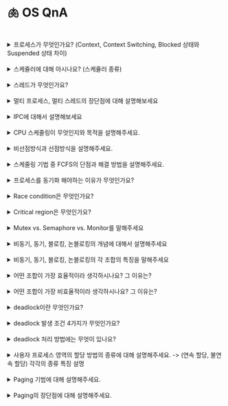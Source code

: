 # 🫁 OS QnA

<br>

<details>
<summary>프로세스가 무엇인가요? (Context, Context Switching, Blocked 상태와 Suspended 상태 차이)</summary>

프로세스란 디스크에 실행 파일로 존재하던 프로그램이 메모리에 적재되어 실행되기 시작하면 프로세스라 부릅니다.

프로세스 컨택스트란 CPU 스케쥴링에 의해 CPU 점유권을 빼앗겼다가 다시 획득하게 되었을때 이전의 상태를 재현하기 위해 필요한 모든 정보를 말합니다.

- 프로세스 문맥은 크게 3가지로 나뉩니다.
    - CPU 의 수행 상태를 나타내는 하드웨어 컨택스트 = PC값, 레지스터값
    - 프로세스의 주소 공간 = code, data, stack
    - 프로세스 관련 커널 자료구조인 PCB

컨택스트 스위칭이란 CPU 점유권이 현재 프로세스에서 다음 프로세스로 넘어가는 과정에서 점유권을 빼앗기는 프로세스는 현재 컨택스트를 기억하기 위해 PCB에 CPU의 pc값과 레지스터 값을 저장해두고, 점유권을 얻는 프로세스는 이전의 컨택스트를 복원하기 위해 PCB의 pc값과 레지스터 값을 CPU에 복원합니다.

blocked 상태는 프로세스가 cpu 점유권을 가지고 명령어를 수행하다가 io작업과 같은 시간이 오래 걸리는 작업을 할경우의 상태입니다. 해당 프로세스는 cpu 점유권을 반환하고, io작업을 마치면 ready 상태가 되어 ready queue에 대기하여 cpu 스케쥴러에게 스케쥴링 당하길 기다립니다.

suspended 상태는 CPU 또는 외부(사람, 중기 스케쥴러)에 의해 강제로 정지당한 프로세스의 상태입니다. 이 상태의 프로세스는 메모리를 빼앗겨 디스크로 swap out되기 때문에 외부에서 재개 해줘야 active한 상태가 됩니다.

</details>

<br>


<details>
<summary>스케쥴러에 대해 아시나요? (스케쥴러 종류)</summary>

어떤 프로세스에게 자원을 할당해줄지 결정하는 운영체제의 커널 코드를 지칭합니다.

3가지 스케쥴러가 있습니다.

- 장기 스케쥴러 (job 스케쥴러)
    
    메모리 자원을 어떤 new 상태의 프로세스에게 할당할지 결정하는 스케쥴러입니다.
    
    이 스케쥴러는 메모리에 동시에 올라갈 프로세스의 수를 제어합니다. 보통 시분할 시스템에서는 장기 스케쥴러가 없습니다. (new 상태의 프로세스는 메모리를 할당받아 곧바로 ready 상태가 됩니다)
    
    따라서 메모리에 동시에 올라갈 프로세스의 수를 결정하는 것은 중기 스케쥴러에 의해 수행됩니다.
    
- 중기 스케쥴러 (swapper)
    
    중기 스케쥴러는 메모리에 동시에 많은 프로세스가 올라갈 경우, 일부 프로세스를 골라 메모리를 빼앗고 디스크로 swap out 시키는 역할을 합니다.
    
    중기 스케쥴러에 의해 메모리를 빼앗긴 프로세스는 suspended 상태가 됩니다.
    
- 단기 스케쥴러 (cpu 스케쥴러)
    
    cpu 점유권을 어떤 프로세스에게 할당할지 결정하는 스케쥴러입니다.
    
    스케쥴링이 일어나는 단위가 밀리세컨드로 굉장히 자주 일어납니다.

</details>

<br>

<details>
<summary>스레드가 무엇인가요?</summary>

스레드란 프로세스가 할당받은 자원을 이용하는 실행 단위입니다.

프로세스 하나에 CPU 수행 단위만 여러개 두었을 때 그 각각을 스레드라 합니다.

- 스레드마다 별도로 cpu 수행에 필요한 정보인 pc값과 레지스터 값이 필요합니다.
- 스레드는 프로세스의 주소 영역중 code, data 영역은 공유하지만 stack 영역은 독립적으로 가지고 있습니다. code 영역을 수행하다 함수 호출이 일어나면, 해당 함수에 관련된 정보를 stack에 쌓아 두기 때문에 스레드 마다 독립적인 stack 영역이 필요합니다.

만약 스레드가 없다면

- 동일한 작업을 수행하기 위해 여러 프로세스를 생성하면, 각각의 메모리 주소 공간과 PCB가 독립적으로 만들어져 메모리 공간 낭비가 심해집니다.

</details>

<br>


<details>
<summary>멀티 프로세스, 멀티 스레드의 장단점에 대해 설명해보세요</summary>

멀티 프로세스는

- 하나의 프로그램을 다수의 프로세스로 구성하여 각 프로세스가 병렬적으로 작업을 수행하는 것입니다.
- 장점
    - 각 프로세스 마다 독립된 메모리 공간을 가지기 때문에 하나의 프로세스에 오류가 발생해도 다른 프로세스에 영향이 없습니다.
- 단점
    - 독립된 메모리 영역을 가지기 때문에 컨택스트 스위칭이 자주 일어나 오버헤드가 발생합니다.
    - 프로세스 간에 통신이 원칙적으로 제한되어 있지만, 그럼에도 불구하고 별도의 통신을 IPC를 통해 수행합니다. 예를 들어 shared memory 방식을 사용하면 커널로부터 프로세스끼리 공유할 메모리를 할당받고, 공유 메모리 공간을 통해 통신을 할 수 있습니다. 다만 공유 자원에 대한 동기화 문제를 해결해야 합니다.

멀티 스레드는

- 하나의 프로세스에 여러 스레드로 자원을 공유하며 작업을 나누어 수행하는 것입니다
- 장점
    - 일단 하나의 프로세스의 메모리 공간 code, data과 자원을 공유하기 때문에 효율적인 자원활용이 가능합니다. 또한 프로세스의 IPC와 같은 통신을 위한 기술이 필요하지 않습니다.
    - 응답성이 높습니다. 웹 브라우저의 하나의 탭에서 하나의 스레드가 웹 페이지를 다운 받으면, 그와 동시에 다른 스레드가 다운 받은 html을 화면에 출력하는 상황처럼 응답성을 높힐 수 있습니다.
- 단점
    - 여러 스레드끼리 자원을 공유하기 때문에 그에 따른 동기화 문제가 발생할 수 있습니다. 동기화 문제는 뮤텍스, 세마포어 방식을 활용하여 해결할 수 있습니다.
    - 하나의 스레드에 문제가 생기면 전체 프로세스가 영향을 받습니다.

</details>

<br>

<details>
<summary>IPC에 대해서 설명해보세요</summary>

IPC란 프로세스간에 통신 기법입니다.

프로세스 끼리의 통신은 원칙적으로 제한되어있지만 IPC 기법을 통해 통신을 할 수 있습니다.

대표적으로 shared memory, message passing 기법이 있습니다.

message passing

- 프로세스가 커널을 통해 메시지를 주고 받으며 통신하는 방법입니다.
- 통신하려는 프로세스의 이름을 명시적으로 표시하여 전달하는 direct communication방식과
- mailbox또는 port를 통해 메시지를 간접적으로 전달하는 indirect communication 방식이 있습니다.

shared memory 방식을 사용하면 

- 커널로부터 프로세스끼리 공유할 메모리를 할당받고, 공유 메모리 공간을 통해 통신을 할 수 있습니다. 다만 공유 자원에 대한 동기화 문제를 해결해야 합니다.

</details>

<br>

<details>
<summary>CPU 스케줄링이 무엇인지와 목적을 설명해주세요.</summary>
CPU 스케줄러는 준비 상태에 있는 프로세스들 중 어떠한 프로세스에게 CPU를 할당할지 결정하는 운영체제의 코드입니다.
CPU를 사용하는 패턴이 상이한 여러 프로그램이 동일한 시스템 내부에서 함께 실행되기 때문에 효율적인 CPU 사용을 위해 필요합니다.
</details>

<br>

<details>
<summary>비선점방식과 선점방식을 설명해주세요.</summary>
비선점 방식은 프로세스가 CPU를 점유하고 있는 경우 다른 프로세스가 CPU를 빼앗지 못하는 방식입니다. 비선점방식은 CPU를 중간에 가로채지 않기 때문에 응답시간 예측이 용이하다는 장점이 있지만 중요한 작업이 오래 기다리는 경우가 발생할 수 있다는 단점이 있습니다.
선점 방식은 프로세스가 CPU를 점유하고 있어도 우선 순위가 높은 프로세스가 오면 CPU를 빼앗을 수 있는 방식입니다. 선점방식은 우선 순위가 높은 프로세스가 빠르게 처리할 수 있다는 장점이 있지만 잦은 Context Switching으로 오버헤드가 증가한다는 단점이 있습니다.
</details>

<br>

<details>
<summary>스케줄링 기법 중 FCFS의 단점과 해결 방법을 설명해주세요.</summary>
FCFS 는 대기 큐에 도착한 순서에 따라 CPU를 할당합니다. 그래서 긴 작업이 짧은 작업을 오랫 동안 기다릴 수 있습니다.
단점을 해결하는 방법으로는 준비 큐에서 기다리고 있는 프로세스 중 가장 CPU 요구량이 적은 것을 먼저 실행시켜 주는 SJF(Shortest Job First)가 있습니다.
</details>

<br>

<details>
<summary>프로세스를 동기화 해야하는 이유가 무엇인가요?</summary>
    
공유 데이터에 두 개 이상의 프로세스가 동시에 접근하면 data inconsistency가 발생하기 때문입니다.

- 동기화를 하기 위해서 어떤 이슈를 해결해야하나요??

첫 번째로 어떻게 한 프로세스가 다른 프로세스에게 정보를 넘길 것인지 정해야하고, 두 번쨰로 어떻게 두개 이상의 프로세스가 하나의 데이터에 동시에 접근하지 않도록 할 것인지와 의존 관계가 존재할 때 어떻게 적절한 순서를 부여할 것인지 정해야합니다.
</details>

<br>

<details>
<summary>Race condition은 무엇인가요?</summary>


하나의 공유 데이터에 여러 process가 접근하려 하는 상황이 race condition이라고 한다. 마지막 결과는 정확히 어떤 프로세스가 언제 수행되는지에 따라서 결정됩니다.

- race condition은 언제 발생하나요?

첫 번째는 커널 작업을 수행 중에 인터럽트가 발생할 때와 프로세스가 system call을 하여 커널모드로 진입하여 수행하는 도중 context switch가 발생할 때, 마지막으로 멀티 프로세서에서 공유 메모리 내의 커널 데이터에 접근할 때 입니다.
</details>

<br>

<details>
<summary>Critical region은 무엇인가요?</summary>

- Criticla region 문제를 해결하기 위한 세 가지 조건을 말해주세요    
    mutual exclusion, progress, bound waiting입니다. mutual exclusion은 하나의 프로세스가 임계구역에 있을 때 다른 프로세스는 들어갈 수 없는 것이고, progress는 임계구역에 들어간 프로세스가 없다면 어느 프로세스가 들어갈 것인지 적절히 선택해줘야하는 것입니다. 마지막으로 bound waiting 는 그 어떤 프로세스도 임계구역에 들어가기 위해 영원히 기다려서는 안된다는 것입니다.
    

- 이 문제를 해결하기 위한 대표적인 방법에는 무엇이 있나요?
    
    semaphore, mutex, monitor가 있습니다.
    
- Semaphore, mutex, monitor이 무엇인가요?
    
    mutex는 임계 구역을 보호하고 경쟁상태를 방지하기 위한 방법으로 mutex lock을 사용합니다. 프로세스는 임계구역에 들어가기 전에 반드시 락을 획득해야하고, 임계구역을 빠져나올 때 락을 반환해야합니다. mutual exclusion을 제공하지만 bounded waiting 조건을 위배합니다. 왜냐하면 특정 프로세스가 임계구역내에 있을 때 while문을 통해서 반복문에서 빠져나오지 못하기 때문입니다. 프로세스의 시간이 짧을 때 mutex는 유용합니다.
    
    semaphore는 자원의 개수를 뜻합니다. 동시에 자원에 접근할 수 있는 허용가능한 counter의 개수 입니다. 세마포어는 여러 프로세스들에 의해 공유되는 변수로 정의하고 이 변수는 오직 P, V라는 atomic한 연산에 의해서만 접근 가능합니다.
    
    monitor는 mutex와 condition variable을 가지고 있는 동기화 메커니즘으로 상호배제를 함으로써 임계구역에 하나의 프로세스만 들어갈 수 있습니다. monitor는 실제 프로그램에서 세마포어를 구현한 것입니다. 상호 배제를 위한 데이터 및 프로그램 모듈, 운영체제 내부의 프로그램을 모니터라고 한다.
</details>

<br>

<details>
<summary>Mutex vs. Semaphore vs. Monitor를 말해주세요</summary>

- Mutex vs. Semaphore

세마포어는 뮤텍스가 될 수 있지만 무텍스는 세마포어가 될 수 없다. 또 세마포어는 소유할 수 없지만 뮤텍스는 소율할 수 있고 소유한 사람이 반드시 원상태로 돌려놓아야한다. 뮤텍스의 경우 뮤텍스를 소유하고 있는 스레드가 이 뮤텍스를 해제할 수 있다. 하지만 세마포어는 소유하지 않고 있는 다른 스레드가 세마포어를 해제할 수 있다. 뮤텍스는 동기화대상이 1개 세마포어는 동기화 대상이 여러 개일 때 사용한다.

- Semaphore vs. monitor

자바에서는 모니터를 모든 객체에게 기본적으로 제공하지만 c에서는 사용할 수 없다. 세마포어는 카운터라는 변수값으로 프로그래머가 상호배제나 정렬의 목적으로 사용 시 매번 값을 따로 지정해줘야하는 번거로움이 있다. 반면에 모니터는 이러한 일들이 캡슐화되어 있어서 개발자는 카운터 값을 0 또는 1로 주어야하는 고민을 할 필요가 없다.

- monitor vs. mutex

뮤텍스는 다른 프로세스나 스레드 간에 동기화를 위해 사용된다. 모니터는 하나의 프로세스 내에서 다른 스레드 간에 동기화할 때 사용한다. 반면에 모니터는 하나의 프로세스 내에서 다른 스레드 간에 동기화할 때 사용한다. 뮤텍스는 운영체제 커널에 의해서 제공되기 때문에 system call로 인하여 속도가 느리고 그에 반해 모니터는 프레임 워크나 라이브러리 그 자체에서 제공되기 때문에 속도가 빠르다.
</details>

<br>

<details>
<summary>비동기, 동기, 블로킹, 논블로킹의 개념에 대해서 설명해주세요</summary>

처리해야할 작업들을 어떠한 흐름으로 처리할 것인지에 따라 동기와 비동기로 나눌 수 있습니다.

- 2개 이상의 주체가 작업을 동시에 시작하거나, 동시에 끝내거나, 한 주체가 작업을 끝냄과 동시에 다른 주체가 작업을 시작하는 흐름을 동기라고 합니다.
- 비동기란 2개 이상의 주체가 각자 별도의 시작시간 또는 종료 시간을 가지며 작업을 처리하는 흐름입니다.

처리되어야 하는 하나의 작업이 전체적인 작업의 흐름을 막는지 안막는지에 따라 블로킹과 논블로킹으로 나눌 수 있습니다.

- 블로킹이란 함수를 호출한 주체가 제어권을 함수에게 넘겨주기 때문에 전체적 작업 흐름이 멈추고, 함수가 작업 결과를 반환해야 작업을 이어갈 수 있습니다.
- 논블로킹이란 함수를 호출한 주체가 제어권을 가지기 때문에 함수의 작업 결과를 받을 때까지 대기하지 않고 전체적 작업 흐름을 이어갑니다.

</details>

<br>

<details>
<summary>비동기, 동기, 블로킹, 논블로킹의 각 조합의 특징을 말해주세요</summary>

동기 + 블로킹

- 흔하게 접할 수 있는 동기 작업 방식입니다.
    - 동기이기 때문에 2개 이상의 주체가 작업 흐름을 맞춥니다. 기능A가 먼저 개발된 후에야 기능B를 개발해야 하는 상황을 예시로 들 수 있습니다.
    - 블로킹이기 때문에 기능A를 개발하는 동안 완료될 때까지 전체적인 작업의 흐름이 멈춥니다. 기능A와 기능B를 동시에 개발할 수 없고, 기능A의 개발이 완료된 후에야 기능B의 개발을 시작할 수 있습니다.

동기 + 논블로킹

- 모든 실행과 흐름이 순차적이기 때문에 제어하기 쉬운 조합입니다.
    - 동기이기 때문에 기능A와 기능B의 개발 순서가 정해져 있습니다.
    - 논블로킹이기 때문에 기능A를 개발하는 동안 전체적인 작업 흐름이 멈추지 않습니다. 다만 기능A의 개발이 완료되었는지 주기적으로 확인하는 polling 작업이 필요합니다.
        
        동시에 동기적인 작업이라 기능A가 개발되는 동안 기능B를 개발할 수 없습니다. 기능 개발의 순서는 A→ B이기 때문입니다.
        

비동기 + 블로킹

- 작업의 흐름을 비동기로 설계했지만 블로킹이기 때문에 동기 + 블로킹과 같은 흐름을 가집니다. 이는 가장 비효율적인 모델로 의도치 않게 동작합니다. 또는 직관적인 코드 흐름을 유지하면서 작업을 병렬적으로 처리하고자 사용하기도 합니다.
    - 비동기이기 때문에 기능A와 기능 B의 개발 순서가 없습니다. 아무렇게나 개발해도 됩니다.
    - 블로킹이라 기능A를 개발하는 동안에는 기능 B를 개발할 수 없습니다. 기능A의 개발이 완료되고 나서 기능 B를 개발할 수 있습니다.

비동기 + 논블로킹

- 성능과 자원의 효율 측면에서 가장 우수한 조합입니다.
    - 비동기이기 때문에 기능A와 기능 B의 개발 순서가 없습니다.
    - 논블로킹이기 때문에 기능A를 개발하는 동안 기능B를 개발할 수 있습니다.

</details>

<br>

<details>
<summary>어떤 조합이 가장 효율적이라 생각하시나요? 그 이유는?</summary>

비동기 + 논블로킹 조합이 가장 효율적이라고 생각합니다.

개발 순서에 구애받지 않고 기능 개발을 할 수 있습니다. (비동기) 또한 기능을 개발하는 동안 작업 흐름이 멈추지 않기 때문에 동시에 다른 기능을 개발할 수 있습니다. (논블로킹)

</details>

<br>

<details>
<summary>어떤 조합이 가장 비효율적이라 생각하시나요? 그 이유는?</summary>

비동기 + 블로킹 조합이 가장 비효율적이라 생각합니다.

개발 순서에 구애 받지 않고 개발을 할 수 있지만, 하나의 기능이 개발되는 동안 작업 흐름이 멈춰 동시에 다른 개발을 할 수 없게 됩니다. 결국 기능을 개발하는 순서에 따라 전체적인 작업 흐름이 의도치 않게 정해집니다.

</details>

<br>

<details>
<summary>deadlock이란 무엇인가요?</summary>

데드락은 프로세스간에 서로가 가진 자원을 기다리며 block된 상태입니다. 자원을 동시 충족할 수 없기 때문에 발생합니다.

</details>

<br>


<details>
<summary>deadlock 발생 조건 4가지가 무엇인가요?</summary>

발생 조건에는 상호 배제, 비선점, 점유 대기, 순환 대기가 있습니다. 상호 배제는 두 개 이상의 프로세스가 동시에 공유자원에 접근할 수 없는 것입니다.

비선점 조건은 프로세스가 자원을 내놓을 뿐 강제로 빼앗기지 않는 것입니다.

그 다음으로 점유대기는 자원을 가진 프로세스가 다른 자원을 기다릴 때 보유 자원을 놓지 않고 계속 가지고 있는 것입니다.

마지막으로 순환대기는 자원을 기다리는 프로세스 간에 사이클이 형성되어야 합니다. 

위 4가지 조건이 동시에 성립할 때 deadlock이 발생합니다. 

4가지를 전부 이어서 생각해보면 서로 상호배제 하고 있는 프로세스가 서로의 자원을 원하면 사이클이 발생한 것이고 다른 자원을 기다리면서 자원을 놓지 않고 계속 가지고 있고 또 비선점으로 프로세스 자원을 빼앗지 않기 때문에 이렇게 되면 교착 상태가 발생할 수 밖에 없는 것입니다.

</details>

<br>


<details>
<summary>deadlock 처리 방법에는 무엇이 있나요?</summary>

deadlock 처리 방법에는 deadlock prevention, deadlock avoidance, deadlock detection and recovery, deadlock ignorance가 있습니다.

- deadlock prevention은 무엇인가요?

자원 할당 시 데드락의 4가지 필요 조건 중 어느 하나를 만족하지 않게 하는 것입니다. 우선 mutual exclusion을 부정하면 공유해서는 안되는 자원에 mutual exclusion을 보장하지 않습니다.

hold and wait를 부정하게 되면 프로세스 시작 시 모든 필요한 자원을 할당 받게 하는 방법과 자원이 필요할 경우 보유 자원을 모두 내놓고 다시 요청하게 하는 방법이 있습니다.

비선점 부정의 경우 프로세스가 어떤 자원을 기다려야 하는 경우 이미 보유한 자원이 선점되게 하거나 모든 필요한 자원을 얻을 수 있을 때 그 프로세스를 다시 시작시키는 방법이 있습니다.

순환 대기 부정은 자원에 고유한 번호를 할당하고 번호 순서대로 자원을 요구하도록 하는 방법입니다.

예방기법을 사용하게 되면 성능 저하와 starvation 문제를 유발합니다.

- deadlock avoidance는 무엇인가요?

교착상태 회피는 교착 상태가 발생하면 피해나가는 방법입니다. 프로세스가 자원을 요구할 때 시스템은 자원을 할당한 후에도 안정 상태로 남아 있게 되는지를 검사하여 교착 상태를 회피하는 기법입니다. 안정 상태에 있으면 자원을 할당하고 그렇지 않으면 다른 프로세스들이 자원을 해제할 때까지 대기합니다. 시스템이 안전상태에 있으면 데드락이 발생하지 않고, 불안전 상태에 있으면 데드락의 가능성이 있습니다.

회피의 경우 자원의 유형 당 인스턴스의 개수에 따라 사용하는 알고리즘이 다릅니다. 1개 인스턴스라면 자원 할당 그래프 알고리즘을 이용하고 2개 이상의 인스턴스라면 banker’s 알고리즘을 사용합니다.

- 자원할당 그래프 알고리즘은 무엇인가요?

자원 할당 그래프를 그려서 미래 자원 할당시 그래프가 사이클이 생기는 경우가 있다면 요청 자원을 할당하지 않는 방법입니다. 

- banker’s algorithm은 무엇인가요?

프로세스와 자원 형태에 따라서 최대 자원을 파악하여 특정 순서에 맞춰 할당했을 때, deadlock이 발생하지 않는지 확인하는 방법입니다. 프로세스가 자원을 모두 사용하면 자원을 반납하기 때문에 그렇게 새로 확보된 자원이 점점 늘어나 자원을 많이 사용하는 프로세스까지 모두 완료할 수 있습니다. 자원을 지금 당장 줄 수 있음에도 만약 불안정 상태가 발생할 수 있다면 자원을 주지 않습니다. 이것을 판단하는 기준은 최대 자원 요청과 현재 가용 자원의 충족 여부입니다.

- deadlock detection and recovery가 무엇인가요?

데드락 탐지 및 회복도 회피와 비슷하게 동작합니다. 하지만 데드락 발생은 허용하지만 그에대한 탐지 루틴을 두어서 데드락이 발견되면 회복되는 방식을 채택하고 있습니다.

탐지는 single instance의 경우 wait-for graph를 multiple instance라면 bankers algorithm을 이용합니다.

- deadlock recovery는 어떤 방식으로 할 수 있나요?

두가지 방법이 있는데 첫 번째로 process를 끝내는 방식과 자원 선점을 하는 방식이 있습니다. 프로세스를 끝내는 방식은 모든 교착 상태의 프로세스를 중단하기 때문에 사이클을 인위적으로 없애는 방식입니다.

두 번째 방법은 자원을 선점하게 두는 것인데 안전상태로 rollback하여 process를 재시작합니다. 그렇게되면 기아 문제가 발생할 수 있습니다. 왜냐하면 동일한 프로세스가 계속해서 희생 프로세스로 선정될 수 있기 때문입니다.

- deadlock ignorance가 무엇인가요?

deadlock이 시스템이 책임지지 않는 것입니다. 현대 운영체제는 이방법을 채택하고 있습니다. 전원 끄기가 이 방법 중에 하나 입니다.

</details>

<br>

<details>
<summary>사용자 프로세스 영역의 할당 방법의 종류에 대해 설명해주세요. -> (연속 할당, 불연속 할당) 각각의 종류 특징 설명</summary>
사용자 프로세스 영역의 할당 방법에는 먼저 크게 연속 할당과 불연속 할당이 있습니다. 
연속 할당은 각각의 프로세스가 메모리의 연속적인 공간에 적재되도록 하는 할당이고 불연속 할당은 하나의 프로세스가 메모리의 여러 영역에 분산되어 올라가는 할당입니다.
연속할당에는 고정 분할 방식과 가변 분할 방식이 존재하는데요. 고정 분할 방식은 메모리를 주어진 개수만큼의 영구적인 파티션으로 미리 나누어두고 각 파티션에 하나의 프로세스를 적재해 실행합니다. 그에 반해 가변 분할 방식은 메모리에 적재되는 프로그램의 크기에 따라 파티션의 크기, 개수가 동적으로 변하는 방식입니다.
불연속 할당에는 paging, segmenting, paged segmentation 방식이 존재합니다.
</details>

<br>

<details>
<summary>Paging 기법에 대해 설명해주세요.</summary>
페이징 기법은 프로세스의 주소 공간을 동일한 크기의 페이지 단위로 나누어 물리적 메모리의 서로 다른 위치에 페이지를 저장하는 방식입니다. 물리적 메모리도 페이지와 동일한 크기의 프레임으로 미리 나누어 둡니다. 메모리에 올리는 단위가 동일한 크기의 페이지 단위이므로 외부 단편화가 발생하지 않고, 동적 메모리 할당 문제도 고려할 필요가 없습니다.
</details>

<br>

<details>
<summary>Paging의 장단점에 대해 설명해주세요.</summary>
메모리에 올리는 단위가 동일한 크기의 페이지 단위이므로 먼저 외부 단편화가 발생하지 않고, 동적 메모리 할당 문제도 고려할 필요가 없다는 장점이 있습니다. 두번쨰로 Swapping이 용이해진다는 장점이 있습니다.
그에 반해 프로그램의 크기가 항상 페이지 크기의 배수가 된다는 보장이 없으므로 프로세스의 주소 공간 중 제일 마지막에 위치한 페이지에서는 내부 조각이 발생할 수 있고 메모리에 접근하기 위해서 페이지 테이블에 먼저 접근해야하기 때문에 실제적으로 2번의 메모리 접근이 필요합니다. 또 각 프로세스마다 페이지 테이블을 가지고 있어 페이지 테이블의 크기가 방대해지는 문제가 생깁니다.
</details>